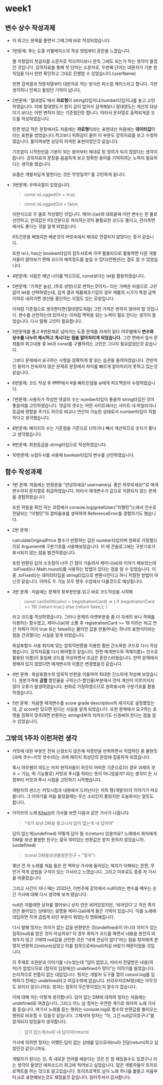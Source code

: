 # week1

## 변수 상수 작성과제

- 이 회고는 문제를 풀면서 그때그때 바로 작성되었습니다.

- 1번문제: 푸는 도중 카멜케이스의 작성 방법부터 혼란을 느꼈습니다.

  별 저항없이 첫글자를 소문자로 적으려다보니 문득 그래도 되는가 하는 생각이 들었던 것입니다. 강의자료를 통해 첫 단어는 소문자로, 두번째 단어는 대문자가 기본 원칙임을 다시 한번 확인하고 그대로 진행할 수 있었습니다.(userName)

  한편 검색결과 첫문자열부터 대문자로 적는 방식은 파스칼 케이스라고 합니다. 가만 생각하니 언제고 들었던 기억이 납니다.

- 2번문제: '절대영도'에서 **자료형**이 string타입이냐/number타입이냐를 놓고 고민하였습니다. 이에 절대영도가 뭔지 감이 없어서 검색해보니 절대영도는 계산의 대상이기 보다는 어떤 변하지 않는 기준점인듯 합니다. 따라서 문자열로 출력되게끔 코드를 작성하였습니다.

  한편 방금 적은 문장에서도 처음에는 **자료형**이라는 표현대신 처음에는 **데이터값**이라는 표현을 썼었습니다.적고보니 위화감이 들어 이 부분도 강의자료를 보고 수정하였습니다. 돌이켜보면 상당히 어색한 표현이었던것 같습니다.

  기초없이 시작한만큼 기본이 되는 용어부터 제대로 된 정의가 되지 않았다는 생각이 듭니다. 강의자료의 문장을 꼼꼼하게 보고 정확한 용어를 기억하려는 노력이 필요하다는 생각을 했습니다.

  요즘은 개발자답게 말한다는 것은 무엇일까? 를 고민하게 됩니다.

- 3번문제: 우여곡절이 있었습니다.

  > const isLoggedOn = true;

  > const isLoggedOut = false;

  이런식으로 두 줄로 작성했던 것입니다. 제미니(ai)와 대화끝에 이런 변수는 한 줄로 선언하고, 반대값은 if조건문으로 처리하는것이 불필요한 코드도 줄이고, 관리측면에서도 좋다는 것을 알게 되었습니다.

  if조건문을 배웠지만 배운것이 머릿속에서 제대로 연결되지 않았다는 증거 같습니다.

  또한 is나, has는 boolean타입의 접두사로써 _자주_ 활용되므로 활용하면 다른 개발자들이 알아보기 편해 코드의 예측정도를 높일 수 있다(컨벤션)는 점도 알 수 있었습니다.

- 4번문제: 사람은 매년 나이를 먹으므로, const보다는 let을 활용하였습니다.

- 5번문제: '가격은 늘상, (주로 상방)으로 변하는것이지~'라는 가벼운 마음으로 *고민*없이 let을 선택하였는데, 검색 결과 제품제조기업의 경우 제품의 시가가 특정 금액 이하로 내려가면 생산을 중단하는 지점도 있는 모양입니다.

  이처럼 기준점으로 생각한다면(절대영도처럼) 그런 가격은 변하지 않아야 할 것입니다. 변수를 선언하는데 있어서는 이처럼 맥락을 읽는 노력이 필요 한다는 생각이 들었습니다. 다시 말해 *고민*이 필요합니다.

- 5번문제를 풀고 6번문제로 넘어가는 도중 문제를 자세히 읽다 야무쌤께서 **변수와 상수를 나누어 제시하고 계시다는 점을 알아차리게 되었습니다.** 그런 면에서 앞서 문제들의 회고내용 중 let과 const를 구별하려는 고민은 그다지 필요없었던것 같습니다.

  그보다 문제에서 요구하는 사항을 정확하게 잘 읽는 습관을 들여야겠습니다. 전반적인 용어가 친숙하지 않은 문제로 문장에서 차이를 빠르게 알아차리지 못하고 있는것 같습니다.

- 6번문제: 코드 작성 후 ffffff에서 #을 빠트린점을 ai에게 피드백받아 수정하였습니다.

- 7번문제: 사용자가 작성한 댓글의 수는 number타입이 좋을까 string타입인 것이 좋을까를 고민하였습니다. 댓글의 갯수는 어떤 사이트에서는 사이트 내 마일리지나 등급에 영향을 주기도 하므로 비교나 연산이 가능한 상태로서 number타입이 적절하다고 생각했습니다.

- 8번문제: 페이지의 수는 기준점을 기준으로 더하거나 빼서 계산하므로 숫자가 좋다고 생각했습니다.

- 9번문제: 회원등급을 string타입으로 작성하였습니다.

- 10번문제: is접두사를 사용해 boolean타입의 변수를 선언하였습니다.

## 함수 작성과제

- 1번 문제: 처음에는 반환문을 "안녕하세요! username님. 좋은 하루되세요!"로 매개변수까지 문자열로 취급하였습니다. 따라서 매개변수가 값으로 치환되지 않는 문제를 경험하였습니다

  또한 작동을 확인 하는 과정에서 console.log(greetUser("이형민"));에서 인수로 전달되는 "이형민"의 겹따옴표를 생략하여 ReferenceError를 경험하기도 했습니다.

- 2번 문제 :

  calculateOriginalPrice 함수가 반환하는 값은 number타입이며 원화로 가정했으므로 Argument에 구분기호를 사용해보았습니다. 이 때 콘솔로그에는 구분기호가 표시되지 않는 점을 발견하였습니다.

  또한 반환된 값의 소숫점이 너무 긴 점이 거슬려서 제미니(ai)와 이야기 해보았는데 .toFixed()나 Math.round()를 사용하는 방법이 있다는 점을 알 수 있었습니다. 이 중 .toFixed()는 데이터타입을 string타입으로 변환시킨다고 하니 적절한 방법이 아닌것 같습니다. 아마도 두 기능 모두 향후 수업에서 다룰것으로 예상됩니다.

- 3번 문제 : 처음에는 문제의 윗부분만을 읽고 바로 코드작성을 시작해

  > const canSellAlcohol = (registrationCard) =>
  > {
  > if (registrationCard >= 19)
  > {return true;}
  > else {return false;};
  > }

  라고 코드를 작성하였습니다. 그러나 문제의 아랫부분을 좀 더 자세히 보니 객체를 이용하는 함수였고, 제미니(ai)와 소통 후 registrationCard >= 19 이라는 비교 연산 자체가 이미 true 또는 false라는 불리언 값을 만들어내는 하나의 표현식이라는 점을 간과했다는 사실을 알게 되었습니다.

  화살표함수 사용 취지에 맞는 암묵적반환을 이용한 훨씬 간소화된 코드로 다시 작성했습니다. 강의자료를 다시 봐야할것 같습니다. 한편 매개변수와 객체이름(= 인수로 활용된 이름)이 동일해 코드를 작성하면서 조금은 혼란스러웠습니다. 만약 문제에서 정해져 있지 않았다면 매개변수의 이름은 변경했을것 같습니다.

- 4번 문제 : 화살표함수의 암묵적 반환을 이용하여 최대한 간소하게 작성해 보았습니다. 원본가격에 **곱할** 할인율을 구하는(1-할인율)부분에서 먼저 계산이 이루어지지 않아 오류가 발생하였습니다. 원화로 가정하였으므로 원화표시와 구분기호를 활용하였습니다.

- 5번 문제 : 처음엔 매개변수를 score grade description의 세가지로 설정했었는데, 곧 score만 있으면 된다는 사실을 알게 되었습니다. 또한 문제에서 요구하는 포맷을 정확히 맞추려면 반환하는 string내부의 띄어쓰기도 신경써야 한다는 점을 알 수 있었습니다.

## 그밖의 1주차 이런저런 생각

- 커밋에 대한 부분은 전혀 신경쓰지 않은채 저장만을 반복하면서 작업하던 중 불현듯 (과제 갯수=커밋 갯수)라는 과제 페이지 최상단의 문장에 집중하게 되었습니다.

  혹시 야무쌤의 의도는 마치 현직자들이 하듯이 어떠한 기준으로(이 경우 과제의 갯수 = 기능, 즉 기능별로) 커밋과 푸시를 하라는 뜻이 아니었을까? 라는 생각이 든 시점부터 커밋과 푸시 시점을 고민하기 시작했습니다.

  개발자의 센스는 커밋시점과 내용에서 드러난다는 저희 형(개발자)의 이야기가 떠오릅니다. 그 이야기를 처음 들었을때는 무슨 소리인지 몰랐지만 오늘와서는 알듯도 합니다.

- 아이브의 노래 <a href="https://music.bugs.co.kr/track/6194446" target="_blank" rel="noopener noreferrer">Kitsch</a>의 가사를 보면 다음과 같은 가사가 나옵니다.

  > "네가 보낸 DM을 읽고나서 답이 없는게 내 답이야"

  답이 없는게(undefined) 어떻게 답이 될 수(return) 있을까요? 노래에서 화자에게 DM을 보낸 불쌍한 친구는 결국 의미있는 반환값은 받지 못하지 않았습니까.(undefined)

  > (const DM을보낸불쌍한친구 = "청자")

  몇년 전 저 노래를 처음 들은 전 맥락상 가사에 들어있는 재치가 이해되는 한편, 무언가 작게 곱씹을 구석이 있는 가사라고 느꼈습니다. 그리고 이후로도 종종 저 가사를 떠올렸습니다.

  그리고 시간이 지나 때는 2025년, 이번주에 강의에서 null이라는 변수를 배우는 순간 가사에 대해 다시 생각해 보게 됐습니다.

  null은 이를테면 상자를 열어보니 상자 안은 비어있었지만, '비어있다'고 적은 쪽지만은 들어있는 상태라는 설명을 제미니(ai)에게 들은 기억이 있습니다. 이를 노래에 대입하면 작게 곱씹게 되던 부분이 뭐였는지 명확해집니다.

  다시 말해 청자는 의미가 없는 값을 반환받은 것(undefined)이 아니라 의미가 있는 침묵(null)을 받은 것이 아닐까요? 이 경우 화자가 코드를 짜면서 내용을 완전히 비워두지 않고 구태여 null값을 선언한 것은 "네게 관심이 없다"라는 점을 청자에게 분명히 반환하고(return)싶었고 이를 침묵으로써(null)하길 바랐기 때문이었을 것입니다.

  이 주제로 조원분과 이야기를 나누었는데 "답이 없었고, 따라서 전달받은 내용(의미)가 없었으므로 (청자의 입장에선) undefined가 맞다"는 이야기를 들었습니다. 논리적으로 빈틈이 없는 대답입니다. 청자는 개발자 도구를 열어 consol.log를 입력하기 전에는 undefined라고 여길수밖에 없습니다. 브라우저(DM창)에는 아무것도 보이지 않으니까요. 청자는 침묵이 무슨뜻이었는지 알수가 없습니다.

  이에 대해 저는 이렇게 생각합니다. 답이 없는 DM에 대하여 청자는 처음에는 undefined로 여겼습니다. 그리고 어느 날 청자는 우연한 계기로 화자의 노래 가사를 듣습니다. 여기서 노래를 듣는 행위는 console.log로 함수의 반환값을 불러오는 행위로 비유할 수 있을것 같습니다. 그제서야 청자는 "아, 그건 null값이었구나"를 알게되지 않았을까 생각합니다.

  > 답이 없는게(null) 내 답이야(return)

  가사에 의하면 청자는 어쨌든 답이 없는 상태를 답으로써(null) 전달(return)하고 싶었던것 같으니까요.

  개발자가 된다는 것, 즉 새로운 언어를 배운다는 것은 은 참 재밌을수도 있겠구나 라는 생각이 들었던 에피소드라 회고에 적어보고 싶었습니다. 많은 개발자들이 토이프로젝트를 하는 것으로 알고있습니다. 토이프로젝트 삼아 노래 하나를 붙들고 처음부터 js로 표현해보는것도 재밌을것 같습니다. 읽어주셔서 감사합니다.
